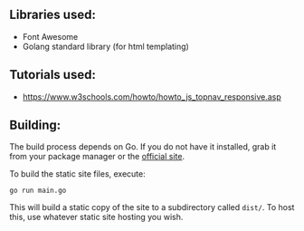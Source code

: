 ## Libraries used:

- Font Awesome
- Golang standard library (for html templating)

## Tutorials used:

- https://www.w3schools.com/howto/howto_js_topnav_responsive.asp

## Building:

The build process depends on Go. If you do not have it installed, grab it from your
package manager or the [official site](https://golang.org).

To build the static site files, execute:

`go run main.go`

This will build a static copy of the site to a subdirectory called `dist/`. To host
this, use whatever static site hosting you wish.
